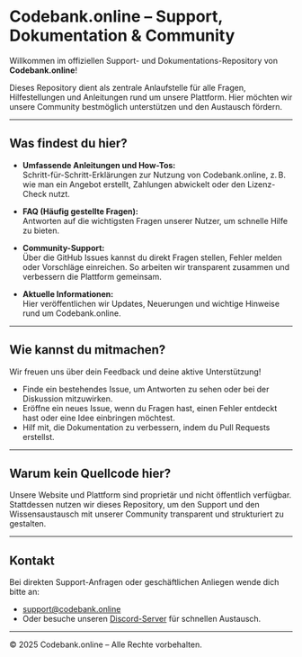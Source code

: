 # Codebank.online – Support, Dokumentation & Community

Willkommen im offiziellen Support- und Dokumentations-Repository von **Codebank.online**!

Dieses Repository dient als zentrale Anlaufstelle für alle Fragen, Hilfestellungen und Anleitungen rund um unsere Plattform. Hier möchten wir unsere Community bestmöglich unterstützen und den Austausch fördern.

---

## Was findest du hier?

- **Umfassende Anleitungen und How-Tos:**  
  Schritt-für-Schritt-Erklärungen zur Nutzung von Codebank.online, z. B. wie man ein Angebot erstellt, Zahlungen abwickelt oder den Lizenz-Check nutzt.

- **FAQ (Häufig gestellte Fragen):**  
  Antworten auf die wichtigsten Fragen unserer Nutzer, um schnelle Hilfe zu bieten.

- **Community-Support:**  
  Über die GitHub Issues kannst du direkt Fragen stellen, Fehler melden oder Vorschläge einreichen. So arbeiten wir transparent zusammen und verbessern die Plattform gemeinsam.

- **Aktuelle Informationen:**  
  Hier veröffentlichen wir Updates, Neuerungen und wichtige Hinweise rund um Codebank.online.

---

## Wie kannst du mitmachen?

Wir freuen uns über dein Feedback und deine aktive Unterstützung!  
- Finde ein bestehendes Issue, um Antworten zu sehen oder bei der Diskussion mitzuwirken.  
- Eröffne ein neues Issue, wenn du Fragen hast, einen Fehler entdeckt hast oder eine Idee einbringen möchtest.  
- Hilf mit, die Dokumentation zu verbessern, indem du Pull Requests erstellst.

---

## Warum kein Quellcode hier?

Unsere Website und Plattform sind proprietär und nicht öffentlich verfügbar. Stattdessen nutzen wir dieses Repository, um den Support und den Wissensaustausch mit unserer Community transparent und strukturiert zu gestalten.

---

## Kontakt

Bei direkten Support-Anfragen oder geschäftlichen Anliegen wende dich bitte an:  
- support@codebank.online  
- Oder besuche unseren [Discord-Server](https://discord.gg/NNrcjffuNt) für schnellen Austausch.

---

© 2025 Codebank.online – Alle Rechte vorbehalten.
